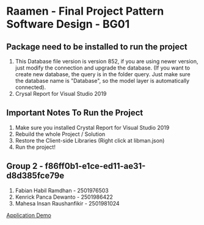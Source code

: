 # Raamen - Final Project Pattern Software Design - BG01

## Package need to be installed to run the project
1. This Database file version is version 852, if you are using newer version, just modify the connection and upgrade the database. (If you want to create new database, the query is in the folder query. Just make sure the database name is "Database", so the model layer is automatically connected).
3. Crysal Report for Visual Studio 2019

## Important Notes To Run the Project

1. Make sure you installed Crystal Report for Visual Studio 2019
2. Rebuild the whole Project / Solution
3. Restore the Client-side Libraries (Right click at libman.json)
4. Run the project!

## Group 2 - f86ff0b1-e1ce-ed11-ae31-d8d385fce79e
1. Fabian Habil Ramdhan - 2501976503
2. Kenrick Panca Dewanto - 2501986422
3. Mahesa Insan Raushanfikir - 2501981024

[Application Demo](https://youtu.be/8z9MwHWW5pA)
